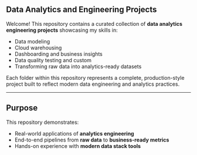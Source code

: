 ##  Data Analytics and Engineering Projects

Welcome! This repository contains a curated collection of **data analytics engineering projects** showcasing my skills in:

- Data modeling 
- Cloud warehousing 
- Dashboarding and business insights
- Data quality testing and custom 
- Transforming raw data into analytics-ready datasets

Each folder within this repository represents a complete, production-style project built to reflect modern data engineering and analytics practices.

---


##  Purpose

This repository demonstrates:
- Real-world applications of **analytics engineering**
- End-to-end pipelines from **raw data** to **business-ready metrics**
- Hands-on experience with **modern data stack tools**

